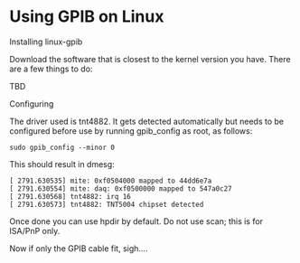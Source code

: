 # Using GPIB on Linux

Installing linux-gpib

Download the software that is closest to the kernel version you have. There are a few things to do:

TBD

Configuring

The driver used is tnt4882. It gets detected automatically but needs to be configured before use by running gpib\_config as root, as follows:

```
sudo gpib_config --minor 0
```

This should result in dmesg:

```
[ 2791.630535] mite: 0xf0504000 mapped to 44dd6e7a
[ 2791.630554] mite: daq: 0xf0500000 mapped to 547a0c27
[ 2791.630568] tnt4882: irq 16
[ 2791.630573] tnt4882: TNT5004 chipset detected
```

Once done you can use hpdir by default. Do not use scan; this is for ISA/PnP only.

Now if only the GPIB cable fit, sigh….